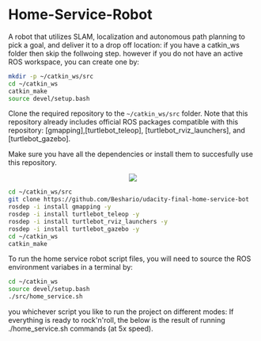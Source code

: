 # Home-Service-Robot
A robot that utilizes SLAM, localization and autonomous path planning to pick a goal, and deliver it to a drop off location:
if you have a catkin_ws folder then skip the follwoing step.
however if you do not have an active ROS workspace, you can create one by:

```sh
mkdir -p ~/catkin_ws/src
cd ~/catkin_ws
catkin_make
source devel/setup.bash
```
Clone the required repository to the `~/catkin_ws/src` folder. Note that this repository already includes official ROS packages compatible with this repository: [gmapping],[turtlebot_teleop], [turtlebot_rviz_launchers], and [turtlebot_gazebo]. 

Make sure you have all the dependencies or install them to succesfully use this repository.

<p align="center"><img src="./20180711_072600.gif"></p>

```sh
cd ~/catkin_ws/src
git clone https://github.com/Beshario/udacity-final-home-service-bot
rosdep -i install gmapping -y
rosdep -i install turtlebot_teleop -y
rosdep -i install turtlebot_rviz_launchers -y
rosdep -i install turtlebot_gazebo -y
cd ~/catkin_ws
catkin_make
```

To run the home service robot script files, you will need to source the ROS environment variabes in a terminal by:
```sh
cd ~/catkin_ws
source devel/setup.bash
./src/home_service.sh
```
you whichever script you like to run the project on different modes:
If everything is ready to rock'n'roll, the below is the result of running ./home_service.sh commands (at 5x speed).



